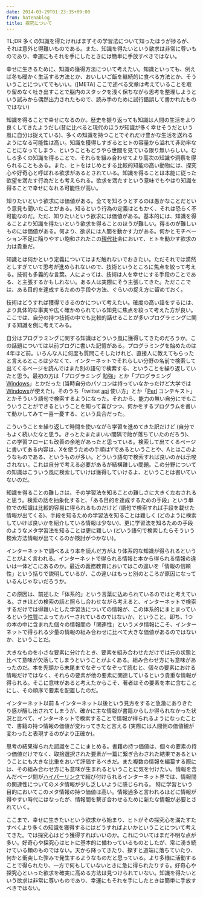```yaml
---
date: 2014-03-29T01:23:35+09:00
from: hatenablog
title: 探究について
---
```


<p>TL;DR 多くの知識を得たければまずその学習法について知ったほうが捗るが、それは意外と得難いものである。また、知識を得たいという欲求は非常に尊いものであり、幸運にもそれを手にしたときには簡単に手放すべきではない。</p>
<p>幸せに生きるために、知識の獲得方法について考えたい。知識といっても、例えば冬も暖かく生活する方法とか、おいしいご飯を継続的に食べる方法とか、そういうことについてでもいい。([META] ここで述べる文章は考えていることを取り留めなく吐き出すことで脳内のスタックを浅く保ちながら思考を整理しようという試みから偶然出力されたもので、読み手のために試行錯誤して書かれたものではない)</p>
<p>知識を得ることで幸せになるのか。歴史を振り返っても知識は人間の生活をより良くしてきたようだし(昔に比べると現代のほうが知識が多く幸せそうだという風に自分は捉えている)、多くの知識を持つことでそれだけ豊かな生活を送れるようになる可能性は高い。知識を獲得しすぎるとヒトの容量から溢れて非効率なことになってしまう、ということもどうやら世間を見ている限り無いらしい。むしろ多くの知識を得ることで、それらを組み合わせてより高次の知識や洞察を得られることもある。また、ヒトをはじめとする比較的知能の高い動物には、探究心や好奇心と呼ばれる欲求があるとされている。知識を得ることは本能に従った欲望を満たす行為だとも考えられる。欲求を満たすという意味でもやはり知識を得ることで幸せになれる可能性が高い。</p>
<p>知りたいという欲求には価値がある。全てを知ろうとするのは愚かなことだという意見も聞いたことがある。知るという行為の定義はともかく、それは恐らく不可能なのだ。ただ、知りたいという欲求には価値がある。基本的には、知識を得ることより知識を得たいという欲求を得ることのほうが難しい。得るのが難しいものには価値がある。何より、欲求には人間を動かす力がある。何かとモチベーション不足に陥りやすい飽和されたこの<a class="keyword" href="http://d.hatena.ne.jp/keyword/%B8%BD%C2%E5%BC%D2">現代社</a>会において、ヒトを動かす欲求の力は貴重だ。</p>
<p>知識とは何かという定義についてはまだ触れないでおきたい。ただそれでは漠然としすぎていて思考が進められないので、技術というところに焦点を絞って考える。技術も多義的な言葉。人によっては、技術は人を幸せにする手段のことである、と主張するかもしれない。ある人は実際にそう主張してきた。ただここでは、ある目的を達成するための手段や方法、ぐらいの捉え方に留めておく。</p>
<p>技術はどうすれば獲得できるのかについて考えたい。確度の高い話をするには、より具体的な事実や広く確かめられている知見に焦点を絞って考えた方が良い。ここでは、自分の持つ技術の中でも比較的話せることが多いプログラミングに関する知識を例に考えてみる。</p>
<p>自分はプログラミングに関する知識はどういう風に獲得してきたのだろうか。この話題については以前ブログに書いた記憶がある。プログラミングを始めたのは4年ほど前。いろんな人に何度も質問こそしたけれど、直接人に教えてもらったと言えるところは少なくて、インターネットでそれらしい分野の名前で検索して出てくるページを読んではまた別の語句で検索する、ということを繰り返していたと思う。最初の方は「プログラミング 勉強」とか「プログラミング <a class="keyword" href="http://d.hatena.ne.jp/keyword/Windows">Windows</a>」とかだった (当時自分のパソコンは持っていなかったけど大学では<a class="keyword" href="http://d.hatena.ne.jp/keyword/Windows">Windows</a>が使えた)。そのうち「twittet <a class="keyword" href="http://d.hatena.ne.jp/keyword/api">api</a> 使い方」とか「<a class="keyword" href="http://d.hatena.ne.jp/keyword/Perl">Perl</a> コンテキスト」とかそういう語句で検索するようになった。それから、能力の無い自分にでもこういうことができるということを知って喜びつつ、何かをするプログラムを書いて動かしてみて一喜一憂する、という具合だった。</p>
<p>こういうことを繰り返して時間を使いながら学習を進めてきた訳だけど (自分でもよく続いたなと思う。きっとたまたまいい間隔で飴が落ちていたのだろう)、この学習フローにも改善の余地があったと思っている。検索して出てくるページに書いてある内容は、Xを使うための手順はYであるということや、Aとはこのようなものである、というものが多い。どういう語句で検索すれば良いのかは示唆されない。これは自分で考える必要があるが結構難しい問題。この分野についての知識はこういう風に検索していけば獲得していけるよ、ということは書いていないのだ。</p>
<p>知識を得ることの難しさは、その学習法を知ることの難しさに大きく左右されると思う。検索の話を抽象化すると、「ある目的を達成するための手段」という単位での知識は比較的容易に得られるものだけど (語句で検索すれば手段を載せた情報が出てくる)、手段を知るための学習法を知ることは難しく (どのように検索していけば良いかを紹介している情報は少ない)、更に学習法を知るための手段のようなメタ学習法を知ることは更に難しい (どいう語句で検索したらそういう検索方法情報が出てくるのか検討がつかない)。</p>
<p>インターネットで調べるより本を読んだ方がより体系的な知識が得られるということがよく言われる。インターネットで得られる情報と本から得られる情報の違いは一体どこにあるのか。最近の義務教育においてはこの違いを「情報の信頼性」という括りで説明しているが、この違いはもっと別のところが原因になっているんじゃないだろうか。</p>
<p>この原因は、前述した「体系的」という言葉に込められているのではと考えている。さきほどの検索の話と照らし合わせながら考えると、インターネットで検索するだけでは得難いとした学習法についての情報が、この体系的にまとまっているという<a class="keyword" href="http://d.hatena.ne.jp/keyword/%C0%AD%BC%C1">性質</a>によってカバーされているのではないか、ということ。即ち、1つの本の中に含まれた個々の情報間の「関連性」というメタ情報にこそ、インターネットで得られる少量の情報の組み合わせに比べて大きな価値があるのではないか、ということだ。</p>
<p>大きなものを小さな要素に分けたとき、要素を組み合わせただけでは元の状態と比べて意味が欠落してしまうということがよくある。組み合わせ方にも意味があったのだ。本を先頭から末尾までなぞってなぞって読むと、個々の要素における情報だけではなく、それらの要素が他の要素に関連しているという貴重な情報が得られる。そこに意味があると考えたからこそ、著者はその要素を本に含むことにし、その順序で要素を配置したのだ。</p>
<p>インターネット以前 &amp; インターネット以後という見方をすると急激にありきたり感が醸し出されてしまうが、確かに主な情報が書籍からしか得られなかった状況と比べて、インターネットで検索することで情報が得られるようになったことで、書籍の持つ情報の価値が変わってきたと言える (実際には人間側の価値観が変わったと表現するのがより正確か)。</p>
<p>思考の結果得られた認識をここにまとめる。書籍の持つ価値は、個々の要素の持つ価値だけでなく、取捨選択された要素が一篇に繋ぎ合わされた結果であるということにも大きな比重をおいて評価するべきだ。また複数の情報を編纂する際には、その組み合わせ方にも意味が生まれるということに気を付けたい。情報を含んだページ間が<a class="keyword" href="http://d.hatena.ne.jp/keyword/%A5%CF%A5%A4%A5%D1%A1%BC%A5%EA%A5%F3%A5%AF">ハイパーリンク</a>で結び付けられるインターネット界では、情報間の関連性についてのメタ情報が少し乏しいように感じられる。 特に学習という目的においてこのメタ情報の持つ価値は高い。情報過多と言われるほどに情報が得やすい時代にはなったが、情報間を繋ぎ合わせるために新たな情報が必要とされていく。</p>
<p style="text-align: start;">ここまで、幸せに生きたいという欲求から始まり、ヒトがその探究心を満たすたすべくより多くの知識を獲得するにはどうすればよいかということについて考えてきた。では探究心はどう獲得すればいいのか。これについてはまだ不明な点が多い。好奇心や探究心はヒトに基本的に備わっているものとしたが、常に湧き続けている類のものではない。天から降ってきたり、探すと道端に落ちていたり、何かと衝突した弾みで発生するようなものだと思っている。より多様に活動することで得られたり、一方で何もしていないときに急に得られたりする。好奇心や探究心といった欲求を確実に高める方法は見つけられていない。知識を得たいという欲求は非常に尊いものであり、幸運にもそれを手にしたときは簡単に手放すべきではない。</p>
